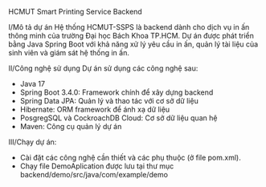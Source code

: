 HCMUT Smart Printing Service Backend

I/Mô tả dự án
Hệ thống HCMUT-SSPS là backend dành cho dịch vụ in ấn thông minh của trường Đại học Bách Khoa TP.HCM. Dự án được phát triển bằng Java Spring Boot với khả năng xử lý yêu cầu in ấn, quản lý tài liệu của sinh viên và giám sát hệ thống in ấn.

II/Công nghệ sử dụng
Dự án sử dụng các công nghệ sau:
- Java 17
- Spring Boot 3.4.0: Framework chính để xây dựng backend
- Spring Data JPA: Quản lý và thao tác với cơ sở dữ liệu
- Hibernate: ORM framework để ánh xạ dữ liệu
- PosgregSQL và CockroachDB Cloud: Cơ sở dữ liệu quan hệ
- Maven: Công cụ quản lý dự án

III/Chạy dự án:
- Cài đặt các công nghệ cần thiết và các phụ thuộc (ở file pom.xml).
- Chạy file DemoAplication được lưu tại thư mục backend/demo/src/java/com/example/demo



